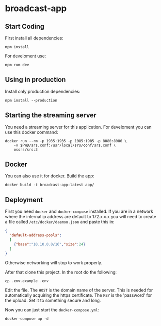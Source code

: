 # broadcast-app

## Start Coding
First install all dependencies:
```
npm install
```

For develoment use:
```
npm run dev
```

## Using in production
Install only production dependencies:
```
npm install --production
```

## Starting the streaming server
You need a streaming server for this application. For develoment you can use this docker command:
```
docker run --rm -p 1935:1935 -p 1985:1985 -p 8080:8080 \
    -v $PWD/srs.conf:/usr/local/srs/conf/srs.conf \
    ossrs/srs:3
```

## Docker
You can also use it for docker. Build the app:
```
docker build -t broadcast-app:latest app/
```

## Deployment

First you need `docker` and `docker-compose` installed. If you are in a network where the internal ip address are default to 172.x.x.x you will need to create a file called `/etc/docker/daemon.json` and paste this in:
```json
{
  "default-address-pools":
  [
    {"base":"10.10.0.0/16","size":24}
  ]
}
```
Otherwise networking will stop to work properly.

After that clone this project. In the root do the following:
```
cp .env.example .env
```
Edit the file. The `HOST` is the domain name of the server. This is needed for automatically acquiring the https certificate. The `KEY` is the 'password' for the upload. Set it to something secure and long.

Now you can just start the `docker-compose.yml`:
```
docker-compose up -d
```